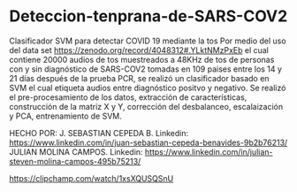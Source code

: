 # Deteccion-tenprana-de-SARS-COV2
Clasificador SVM para detectar COVID 19 mediante la tos
Por medio del uso del data set https://zenodo.org/record/4048312#.YLktNMzPxEb el cual contiene 20000 audios de tos muestreados a 48KHz de tos de personas con y sin diagnóstico de 
SARS-COV2 tomadas en 109 paises entre los 14 y 21 días después de la prueba PCR, se realizó un clasificador basado en SVM el cual etiqueta audios entre diagnóstico positvo y negativo.
Se realizó el pre-procesamiento de los datos, extracción de características, construcción de la matriz X y Y, corrección del desbalanceo, escalaización y PCA, entrenamiento de SVM.


HECHO POR: 
J. SEBASTIAN CEPEDA B. Linkedin: https://www.linkedin.com/in/juan-sebastian-cepeda-benavides-9b2b76213/ 
JULIAN MOLINA CAMPOS.  Linkedin: https://www.linkedin.com/in/julian-steven-molina-campos-495b75213/

https://clipchamp.com/watch/1xsXQUSQSnU
